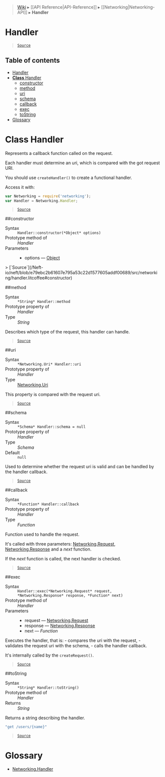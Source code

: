 > [Wiki](Home) ▸ [[API Reference|API-Reference]] ▸ [[Networking|Networking-API]] ▸ **Handler**

# Handler

> [`Source`](/Neft-io/neft/blob/e79ebc2b61607e795a53c22d1577605addf00689/src/networking/handler.litcoffee#handler)

## Table of contents
* [Handler](#handler)
* [**Class** Handler](#class-handler)
  * [constructor](#constructor)
  * [method](#method)
  * [uri](#uri)
  * [schema](#schema)
  * [callback](#callback)
  * [exec](#exec)
  * [toString](#tostring)
* [Glossary](#glossary)

# **Class** Handler

Represents a callback function called on the request.

Each handler must determine an uri, which is compared with the got request URI.

You should use `createHandler()` to create a functional handler.

Access it with:
```javascript
var Networking = require('networking');
var Handler = Networking.Handler;
```

> [`Source`](/Neft-io/neft/blob/e79ebc2b61607e795a53c22d1577605addf00689/src/networking/handler.litcoffee#class-handler)

##constructor
<dl><dt>Syntax</dt><dd><code>Handler::constructor(&#x2A;Object&#x2A; options)</code></dd><dt>Prototype method of</dt><dd><i>Handler</i></dd><dt>Parameters</dt><dd><ul><li>options — <a href="/Neft-io/neft/wiki/Utils-API.md#isobject">Object</a></li></ul></dd></dl>
> [`Source`](/Neft-io/neft/blob/e79ebc2b61607e795a53c22d1577605addf00689/src/networking/handler.litcoffee#constructor)

##method
<dl><dt>Syntax</dt><dd><code>&#x2A;String&#x2A; Handler::method</code></dd><dt>Prototype property of</dt><dd><i>Handler</i></dd><dt>Type</dt><dd><i>String</i></dd></dl>
Describes which type of the request, this handler can handle.

> [`Source`](/Neft-io/neft/blob/e79ebc2b61607e795a53c22d1577605addf00689/src/networking/handler.litcoffee#method)

##uri
<dl><dt>Syntax</dt><dd><code>&#x2A;Networking.Uri&#x2A; Handler::uri</code></dd><dt>Prototype property of</dt><dd><i>Handler</i></dd><dt>Type</dt><dd><a href="/Neft-io/neft/wiki/Networking-Uri-API.md#class-uri">Networking.Uri</a></dd></dl>
This property is compared with the request uri.

> [`Source`](/Neft-io/neft/blob/e79ebc2b61607e795a53c22d1577605addf00689/src/networking/handler.litcoffee#uri)

##schema
<dl><dt>Syntax</dt><dd><code>&#x2A;Schema&#x2A; Handler::schema = null</code></dd><dt>Prototype property of</dt><dd><i>Handler</i></dd><dt>Type</dt><dd><i>Schema</i></dd><dt>Default</dt><dd><code>null</code></dd></dl>
Used to determine whether the request uri is valid and can be handled by the handler callback.

> [`Source`](/Neft-io/neft/blob/e79ebc2b61607e795a53c22d1577605addf00689/src/networking/handler.litcoffee#schema)

##callback
<dl><dt>Syntax</dt><dd><code>&#x2A;Function&#x2A; Handler::callback</code></dd><dt>Prototype property of</dt><dd><i>Handler</i></dd><dt>Type</dt><dd><i>Function</i></dd></dl>
Function used to handle the request.

It's called with three parameters: [Networking.Request](/Neft-io/neft/wiki/Networking-Request-API.md#class-request), [Networking.Response](/Neft-io/neft/wiki/Networking-Response-API.md#class-response) and
a *next* function.

If the *next* function is called, the next handler is checked.

> [`Source`](/Neft-io/neft/blob/e79ebc2b61607e795a53c22d1577605addf00689/src/networking/handler.litcoffee#callback)

##exec
<dl><dt>Syntax</dt><dd><code>Handler::exec(&#x2A;Networking.Request&#x2A; request, &#x2A;Networking.Response&#x2A; response, &#x2A;Function&#x2A; next)</code></dd><dt>Prototype method of</dt><dd><i>Handler</i></dd><dt>Parameters</dt><dd><ul><li>request — <a href="/Neft-io/neft/wiki/Networking-Request-API.md#class-request">Networking.Request</a></li><li>response — <a href="/Neft-io/neft/wiki/Networking-Response-API.md#class-response">Networking.Response</a></li><li>next — <i>Function</i></li></ul></dd></dl>
Executes the handler, that is:
 - compares the uri with the request,
 - validates the request uri with the schema,
 - calls the handler callback.

It's internally called by the `createRequest()`.

> [`Source`](/Neft-io/neft/blob/e79ebc2b61607e795a53c22d1577605addf00689/src/networking/handler.litcoffee#exec)

##toString
<dl><dt>Syntax</dt><dd><code>&#x2A;String&#x2A; Handler::toString()</code></dd><dt>Prototype method of</dt><dd><i>Handler</i></dd><dt>Returns</dt><dd><i>String</i></dd></dl>
Returns a string describing the handler.

```javascript
"get /users/{name}"
```

> [`Source`](/Neft-io/neft/blob/e79ebc2b61607e795a53c22d1577605addf00689/src/networking/handler.litcoffee#tostring)

# Glossary

- [Networking.Handler](#class-handler)


